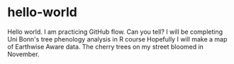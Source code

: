 # hello-world
Hello world. I am practicing GitHub flow. Can you tell?
I will be completing Uni Bonn's tree phenology analysis in R course
Hopefully I will make a map of Earthwise Aware data. 
The cherry trees on my street bloomed in November.

